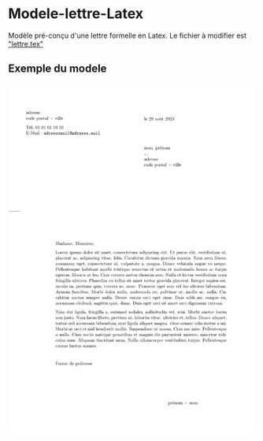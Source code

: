 # Modele-lettre-Latex

Modèle pré-conçu d'une lettre formelle en Latex. 
Le fichier à modifier est ["lettre.tex"](lettre.tex)

## Exemple du modele 
<div align="center">
<img src="exemple.png" width="550">
</div>


